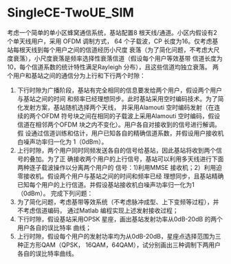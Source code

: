 # SingleCE-TwoUE_SIM
考虑一个简单的单小区蜂窝通信系统，基站配置8 根天线/通道。小区内假设有2 个单天线用户，采用
OFDM 调制方式， 64 个子载波，CP 长度为16。仅考虑基站每根天线到每个用户之间的信道经历小尺度
衰落（为了简化问题，不考虑大尺度衰落），小尺度衰落是频率选择性衰落信道（假设每个用户等效基带
信道长度为10，每个信道系数的统计特性满足Rayleigh 分布），且这些信道均独立衰落。
两个用户和基站之间的通信分为上行和下行两个时隙：
1. 下行时隙为广播阶段，基站有完全相同的信息要发给两个用户，假设两个用户与基站之间的时间
和频率已经理想同步。此时基站采用空时编码技术。为了简化发射方案，基站随机选择两个天线，
并采用Alamouti 空时编码发射（在连续的两个OFDM 符号块之间在相同的子载波上采用Alamouti
空时编码，假设信道在相邻两个OFDM 块之内不变化）。用户各自对接收到的信号进行解调。假
设通过信道训练和估计，用户已知各自的精确信道系数，并假设用户接收机白噪声功率归一化为
1（0dBm）。
2. 上行时隙，两个用户同时同频发送各自的信号给基站，因此基站将收到两个信号的叠加。为了正
确接收两个用户的上行信号，基站可以利用多天线进行下面两种逐子载波操作以分离两个用户的
信号：1)利用MMSE 接收机；2）利用迫零接收机。假设两个用户与基站之间的时间和频率已经
理想同步，且基站精确已知每个用户的上行信道。并假设基站接收机白噪声功率归一化为1
（0dBm）。
完成下列问题：
1. 为了简化问题，考虑基带等效系统（不考虑脉冲成型、上下变频等过程），并不考虑信道编码，
通过Matlab 编程实现上述发射接收过程；
2. 下行时隙，假设基站采用OPSK 星座，画出基站发射功率从0dB-20dB 的两个用户各自的误比特率
曲线；
3. 上行时隙，假设每个用户的发射功率均为从0dB-20dB，星座点选择范围为三种正方形QAM（QPSK，
16QAM，64QAM），试分别画出三种调制下两用户各自的误比特率曲线。

